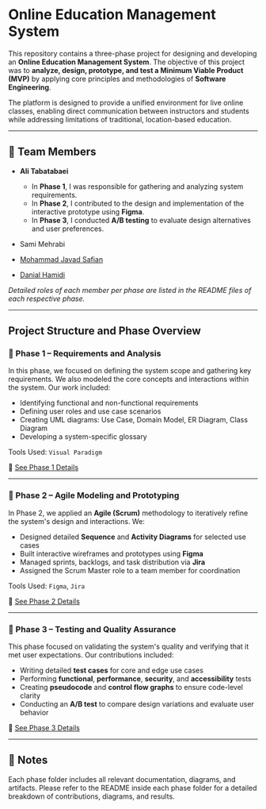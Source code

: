 # Online Education Management System

This repository contains a three-phase project for designing and developing an **Online Education Management System**. The objective of this project was to **analyze, design, prototype, and test a Minimum Viable Product (MVP)** by applying core principles and methodologies of **Software Engineering**.

The platform is designed to provide a unified environment for live online classes, enabling direct communication between instructors and students while addressing limitations of traditional, location-based education.

---

## 👥 Team Members

- **Ali Tabatabaei**  
  - In **Phase 1**, I was responsible for gathering and analyzing system requirements.  
  - In **Phase 2**, I contributed to the design and implementation of the interactive prototype using **Figma**.
  - In **Phase 3**, I conducted **A/B testing** to evaluate design alternatives and user preferences.

- Sami Mehrabi  
- [Mohammad Javad Safian](https://github.com/mjsafy)
- [Danial Hamidi](https://github.com/mdanialh)

*Detailed roles of each member per phase are listed in the README files of each respective phase.*

---

## Project Structure and Phase Overview

### 📁 Phase 1 – Requirements and Analysis

In this phase, we focused on defining the system scope and gathering key requirements. We also modeled the core concepts and interactions within the system. Our work included:

- Identifying functional and non-functional requirements
- Defining user roles and use case scenarios
- Creating UML diagrams: Use Case, Domain Model, ER Diagram, Class Diagram
- Developing a system-specific glossary

Tools Used: `Visual Paradigm`

📂 [See Phase 1 Details](./PHASE1/README.md)

---

### 📁 Phase 2 – Agile Modeling and Prototyping

In Phase 2, we applied an **Agile (Scrum)** methodology to iteratively refine the system's design and interactions. We:

- Designed detailed **Sequence** and **Activity Diagrams** for selected use cases
- Built interactive wireframes and prototypes using **Figma**
- Managed sprints, backlogs, and task distribution via **Jira**
- Assigned the Scrum Master role to a team member for coordination

Tools Used: `Figma`, `Jira`

📂 [See Phase 2 Details](./PHASE2/README.md)

---

### 📁 Phase 3 – Testing and Quality Assurance

This phase focused on validating the system's quality and verifying that it met user expectations. Our contributions included:

- Writing detailed **test cases** for core and edge use cases
- Performing **functional**, **performance**, **security**, and **accessibility** tests
- Creating **pseudocode** and **control flow graphs** to ensure code-level clarity
- Conducting an **A/B test** to compare design variations and evaluate user behavior

📂 [See Phase 3 Details](./PHASE3/README.md)

---

## 📌 Notes

Each phase folder includes all relevant documentation, diagrams, and artifacts. Please refer to the README inside each phase folder for a detailed breakdown of contributions, diagrams, and results.
